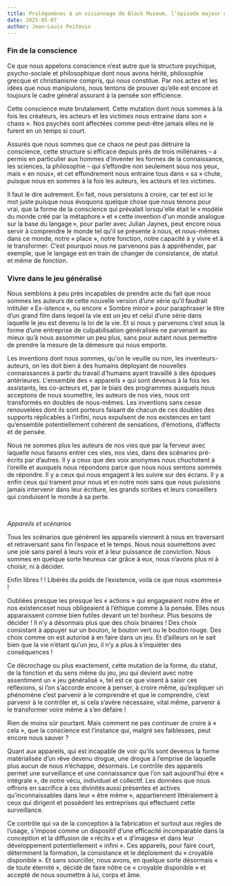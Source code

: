 ```yaml
---
title: Prolégomènes à un visionnage de Black Museum, l’épisode majeur de la série Black Mirror
date: 2025-05-07
author: Jean-Louis Poitevin
---
```



### Fin de la conscience

Ce que nous appelons conscience n’est autre que la structure psychique, psycho-sociale et philosophique dont nous avons hérité, philosophie grecque et christianisme compris, qui nous constitue. Par nos actes et les idées que nous manipulons, nous tentons de prouver qu’elle est encore et toujours le cadre général assurant à la pensée son efficience. 

Cette conscience mute brutalement. Cette mutation dont nous sommes à la fois les créateurs, les acteurs et les victimes nous entraine dans son « chaos ». Nos psychés sont affectées comme peut-être jamais elles ne le furent en un temps si court.

Assurés que nous sommes que ce chaos ne peut pas détruire la conscience, cette structure si efficace depuis près de trois millénaires – a permis en particulier aux hommes d’inventer les formes de la connaissance, les sciences, la philosophie – qui s’effondre non seulement sous nos yeux, mais « en nous», et cet effondrement nous entraine tous dans « sa » chute, puisque nous en sommes à la fois les auteurs, les acteurs et les victimes.

Il faut le dire autrement. En fait, nous persistons à croire, car tel est ici le mot juste puisque nous évoquons quelque chose que nous tenons pour vrai, que la forme de la conscience qui prévalait lorsqu'elle était le « modèle du monde créé par la métaphore » et « cette invention d'un monde analogue sur la base du langage », pour parler avec Julian Jaynes, peut encore nous servir à comprendre le monde tel qu'il se présente à nous, et nous-mêmes dans ce monde, notre « place », notre fonction, notre capacité à y vivre et à le transformer. C’est pourquoi nous ne parvenons pas à appréhender, par exemple, que le langage est en train de changer de consistance, de statut et même de fonction.




### Vivre dans le jeu généralisé

Nous semblons à peu près incapables de prendre acte du fait que nous sommes les auteurs de cette nouvelle version d’une série qu’il faudrait intituler « Ex-istence », ou encore « Sombre miroir » pour paraphraser le titre d’un grand film dans lequel la vie est un jeu et celui d’une série dans laquelle le jeu est devenu la loi de la vie. Et si nous y parvenons c’est sous la forme d’une entreprise de culpabilisation généralisée ne parvenant au mieux qu’à nous assommer un peu plus, sans pour autant nous permettre de prendre la mesure de la démesure qui nous emporte.

Les inventions dont nous sommes, qu'on le veuille ou non, les inventeurs-auteurs, on les doit bien à des humains déployant de nouvelles connaissances à partir du travail d’humains ayant travaillé à des époques antérieures. L'ensemble des « appareils » qui sont devenus à la fois les assistants, les co-acteurs et, par le biais des programmes auxquels nous acceptons de nous soumettre, les auteurs de nos vies, nous ont transformés en doubles de nous-mêmes. Les inventions sans cesse renouvelées dont ils sont porteurs faisant de chacun de ces doubles des supports réplicables à l'infini, nous expulsent de nos existences en tant qu’ensemble potentiellement cohérent de sensations, d’émotions, d’affects et de pensée.

Nous ne sommes plus les auteurs de nos vies que par la ferveur avec laquelle nous faisons entrer ces vies, nos vies, dans des scénarios pré-écrits par d’autres. Il y a ceux que des voix anonymes nous chuchotent à l’oreille et auxquels nous répondons parce que nous nous sentons sommés de répondre. Il y a ceux qui nous engagent à les suivre sur des écrans. Il y a enfin ceux qui trament pour nous et en notre nom sans que nous puissions jamais intervenir dans leur écriture, les grands scribes et leurs conseillers qui conduisent le monde à sa perte.

⠀ 

*Appareils et scénarios*

Tous les scénarios que génèrent les appareils viennent à nous en traversant et retraversant sans fin l’espace et le temps. Nous nous soumettons avec une joie sans pareil à leurs voix et à leur puissance de conviction. Nous sommes en quelque sorte heureux car grâce à eux, nous n’avons plus ni à choisir, ni à décider.

Enfin libres ! ! Libérés du poids de l’existence, voilà ce que nous «sommes» ! 

Oubliées presque les presque les « actions » qui engageaient notre être et nos existenceset nous obligeaient à l’éthique comme à la pensée. Elles nous apparaissent comme bien futiles devant un tel bonheur. Plus besoins de décider ! Il n’y a désormais plus que des choix binaires ! Des choix consistant à appuyer sur un bouton, le bouton vert ou le bouton rouge. Des choix comme on est autorisé à en faire dans un jeu. Et d’ailleurs on le sait bien que la vie n’étant qu’un jeu, il n’y a plus à s’inquiéter des conséquences !

Ce décrochage ou plus exactement, cette mutation de la forme, du statut, de la fonction et du sens même du jeu, jeu qui devient avec notre assentiment un « jeu généralisé », tel est ce que visent à saisir ces réflexions, si l’on s’accorde encore à penser, à croire même, qu’expliquer un phénomène c’est parvenir à le comprendre et que le comprendre, c’est parvenir à le contrôler et, si cela s’avère nécessaire, vital même, parvenir à le transformer voire même à s’en défaire !

Rien de moins sûr pourtant. Mais comment ne pas continuer de croire à « cela », que la conscience est l’instance qui, malgré ses faiblesses, peut encore nous sauver ?

Quant aux appareils, qui est incapable de voir qu’ils sont devenus la forme matérialisée d’un rêve devenu drogue, une drogue à l’emprise de laquelle plus aucun de nous n’échappe, désormais. Le contrôle des appareils permet une surveillance et une connaissance que l’on sait aujourd’hui être « intégrale », de notre vécu, individuel et collectif. Les données que nous offrons en sacrifice à ces divinités aussi présentes et actives qu’inconnaissables dans leur « être même », appartiennent littéralement à ceux qui dirigent et possèdent les entreprises qui effectuent cette surveillance.

Ce contrôle qui va de la conception à la fabrication et surtout aux règles de l’usage, s’impose comme un dispositif d’une efficacité incomparable dans la conception et la diffusion de « récits » et « d’images» et dans leur développement potentiellement « infini ». Ces appareils, pour faire court, déterminent la formation, la consistance et le déploiement du « croyable disponible ». Et sans sourciller, nous avons, en quelque sorte désormais « de toute éternité », décidé de faire nôtre ce « croyable disponible » et accepté de nous soumettre à lui, corps et âme. 
